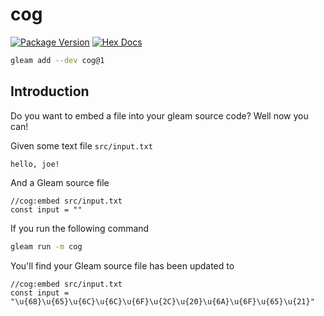 # cog

[![Package Version](https://img.shields.io/hexpm/v/cog)](https://hex.pm/packages/cog)
[![Hex Docs](https://img.shields.io/badge/hex-docs-ffaff3)](https://hexdocs.pm/cog/)

```sh
gleam add --dev cog@1
```

## Introduction

Do you want to embed a file into your gleam source code? Well now you can!

Given some text file `src/input.txt`

```
hello, joe!
```

And a Gleam source file

```gleam
//cog:embed src/input.txt
const input = ""
```

If you run the following command

```sh
gleam run -m cog
```

You'll find your Gleam source file has been updated to

```gleam
//cog:embed src/input.txt
const input = "\u{68}\u{65}\u{6C}\u{6C}\u{6F}\u{2C}\u{20}\u{6A}\u{6F}\u{65}\u{21}"
```
